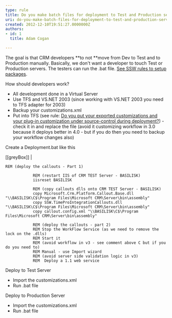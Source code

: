 ```yaml
---
type: rule
title: Do you make batch files for deployment to Test and Production servers? (CRM 4 Only)
uri: do-you-make-batch-files-for-deployment-to-test-and-production-servers-crm-4-only
created: 2012-12-10T19:51:27.0000000Z
authors:
- id: 1
  title: Adam Cogan

---
```


The goal is that CRM developers **to not **move from Dev to Test and to Production manually. Basically, we don't want a developer to touch Test or Production servers. The testers can run the .bat file. [See SSW rules to setup packages](http&#58;//www.ssw.com.au/ssw/Standards/Rules/RulesToBetterSetups.aspx).
 
How should developers work?

- All development done in a Virtual Server
- Use TFS and VS.NET 2003 (since working with VS.NET 2003 you need to TFS adapter for 2003)
- Backup your customizations.xml
- Put into TFS (see rule: [Do you put your exported customizations and your plug-in customization under source-control during deployment?](/Pages/Put-your-exported-customizations-and-your-plug-in-customization-under-source-control-during-deployment.aspx)) - check it in and replace the file (avoid it customizing workflow in 3.0 because it deploys better in 4.0 - but if you do then you need to backup your workflow changes also)


Create a Deployment.bat like this

[[greyBox]]
| 

```
REM (deploy the callouts - Part 1)

            REM (restart IIS of CRM TEST Server - BASILISK)
            iisreset BASILISK

            REM (copy callouts dlls onto CRM TEST Server - BASILISK)
            copy Microsoft.Crm.Platform.Callout.Base.dll "\\BASILISK\C$\Program Files\Microsoft CRM\Server\bin\assembly"            
            copy SSW.TimeProIntegrationCallouts.dll "\\BASILISK\C$\Program Files\Microsoft CRM\Server\bin\assembly"            
            copy callout.config.xml "\\BASILISK\C$\Program Files\Microsoft CRM\Server\bin\assembly" 
            
            REM (deploy the callouts - part 2)
            REM Stop the WorkFlow Service (as we need to remove the lock on the .dlls)
            REM Start it 
            REM (avoid workflow in v3 - see comment above C but if you do you need to)
            REM Manual - use Import wizard
            REM (avoid server side validation logic in v3)
            REM  Deploy a 1.1 web service
```



Deploy to Test Server

- Import the customizations.xml
- Run .bat file


Deploy to Production Server

- Import the customizations.xml
- Run .bat file
